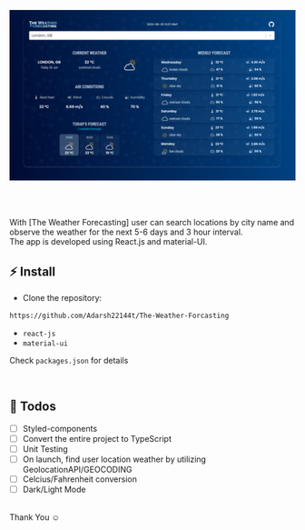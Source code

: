 ![Application screenshot](./public/screenshot.png)

<br/>
<br/>

With [The Weather Forecasting] user can search locations by city name and observe the weather for the next 5-6 days and 3 hour interval.
<br />
The app is developed using React.js and material-UI.


## ⚡ Install

- Clone the repository:

```bash
https://github.com/Adarsh22144t/The-Weather-Forcasting

```

- `react-js`
- `material-ui`

Check `packages.json` for details

<br/>

## 📄 Todos

- [ ] Styled-components
- [ ] Convert the entire project to TypeScript
- [ ] Unit Testing
- [ ] On launch, find user location weather by utilizing GeolocationAPI/GEOCODING
- [ ] Celcius/Fahrenheit conversion
- [ ] Dark/Light Mode

<br/>
Thank You ☺
